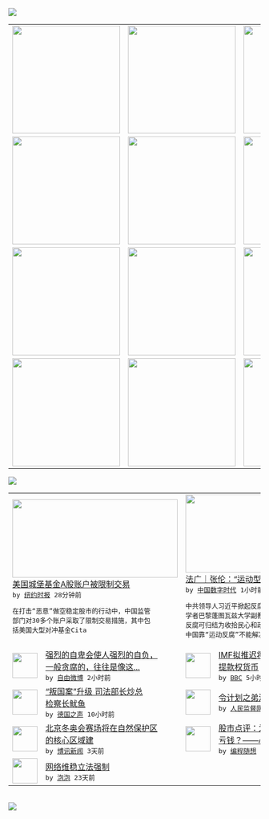 

<a href="https://github.com/greatfire/z/raw/master/FreeBrowser.apk"><img src="https://raw.githubusercontent.com/greatfire/wiki/master/x/header.png" /></a><table><tr><td width="262" align="center" valign="center"><a href="https://github.com/greatfire/wiki/wiki/nyt" title="纽约时报中文网 国际纵览"><img src="https://raw.githubusercontent.com/greatfire/wiki/master/x/nyt_flag.png" width="215"/></a></td><td width="262" align="center" valign="center"><a href="https://github.com/greatfire/wiki/wiki/dw" title=""><img src="https://raw.githubusercontent.com/greatfire/wiki/master/x/dw_flag.png" width="215"/></a></td><td width="262" align="center" valign="center"><a href="https://github.com/greatfire/wiki/wiki/rmjd" title=""><img src="https://raw.githubusercontent.com/greatfire/wiki/master/x/rmjd_flag.png" width="215"/></a></td></tr><tr><td width="262" align="center" valign="center"><a href="https://github.com/paopaonetizen/website" title="泡泡 - 未经审查的互联网信息"><img src="https://raw.githubusercontent.com/greatfire/wiki/master/x/pp_flag.png" width="215"/></a></td><td width="262" align="center" valign="center"><a href="https://github.com/getlantern/mirror" title="以及自由微博和GreatFire.org官方中文论坛"><img src="https://raw.githubusercontent.com/greatfire/wiki/master/x/lantern_flag.png" width="215"/></a></td><td width="262" align="center" valign="center"><a href="https://github.com/cdtmirrors/m/" title=""><img src="https://raw.githubusercontent.com/greatfire/wiki/master/x/cdt_flag.png" width="215"/></a></td></tr><tr><td width="262" align="center" valign="center"><a href="https://github.com/program-think/blog" title="编程随想的博客"><img src="https://raw.githubusercontent.com/greatfire/wiki/master/x/pt_flag.png" width="215"/></a></td><td width="262" align="center" valign="center"><a href="https://github.com/greatfire/wiki/wiki/bbc" title=""><img src="https://raw.githubusercontent.com/greatfire/wiki/master/x/bbc_flag.png" width="215"/></a></td><td width="262" align="center" valign="center"><a href="https://github.com/freeweibo/s" title="自由微博 - 匿名和不受屏蔽的新浪微博搜索"><img src="https://raw.githubusercontent.com/greatfire/wiki/master/x/fw_flag.png" width="215"/></a></td></tr><tr><td width="262" align="center" valign="center"><a href="https://github.com/greatfire/wiki/wiki/google" title=""><img src="https://raw.githubusercontent.com/greatfire/wiki/master/x/google_flag.png" width="215"/></a></td><td width="262" align="center" valign="center"><a href="https://github.com/bxnews/boxun" title=""><img src="https://raw.githubusercontent.com/greatfire/wiki/master/x/bx_flag.png" width="215"/></a></td><td width="262" align="center" valign="center"><a href="https://github.com/greatfire/wiki/wiki/open-source" title="欢迎访问GreatFire.org开发者项目网站"><img src="https://raw.githubusercontent.com/greatfire/wiki/master/x/open-source_flag.png" width="215"/></a></td></tr></table><img src="https://raw.githubusercontent.com/greatfire/wiki/master/x/newsfeed text.png" /><table cols="4"><tr><td colspan="2" width="380"><a href="https://dw59eaz4bftr4.cloudfront.net/business/20150805/c05db-citadel/"><img src="https://raw.githubusercontent.com/greatfire/wiki/master/x/nyt_logo_b.png" width="330" height="156"/></a></br><a href="https://dw59eaz4bftr4.cloudfront.net/business/20150805/c05db-citadel/">美国城堡基金A股账户被限制交易</a></br><kbd> by <a href="http://m.cn.nytimes.com/">纽约时报</a> 28分钟前 </kbd></br><pre>在打击“恶意”做空稳定股市的行动中，中国监管<br/>部门对30多个账户采取了限制交易措施，其中包<br/>括美国大型对冲基金Cita</pre></td><td colspan="2" width="380"><a href="http://feedproxy.google.com/~r/chinadigitaltimes/IyPt/~3/xF129gca57c/"><img src="https://raw.githubusercontent.com/greatfire/wiki/master/x/cdt_logo_b.png" width="330" height="156"/></a></br><a href="http://feedproxy.google.com/~r/chinadigitaltimes/IyPt/~3/xF129gca57c/">法广｜张伦：“运动型反腐”不能解决问题</a></br><kbd> by <a href="http://chinadigitaltimes.net/chinese/">中国数字时代</a> 1小时前 </kbd></br><pre>中共领导人习近平掀起反腐打虎运动已两年。旅法<br/>学者巴黎蓬图瓦兹大学副教授张伦认为，习近平的<br/>反腐可归结为收拾民心和政治控制两个目的。但是<br/>中国靠“运动反腐”不能解决问...</pre></td></tr><tr><td><img src="https://raw.githubusercontent.com/greatfire/wiki/master/x/fw_logo.png" width="50" height="50"/></td><td width="280"><a href="https://freeweibo.com/weibo/3872406693399120">强烈的自卑会使人强烈的自负，<br/>一般贪腐的，往往是像这...</a></br><kbd> by <a href="https://freeweibo.com/">自由微博</a> 2小时前 </kbd></td><td><img src="http://ichef.bbci.co.uk/news/ws/106/amz/worldservice/live/assets/images/2012/03/13/120313055223_cn_pboc_304x171_ap.jpg" width="50" height="50"/></td><td width="280"><a href="http://www.bbc.com/zhongwen/simp/china/2015/08/150804_imf_china_currency">IMF拟推迟将人民币纳入特别<br/>提款权货币</a></br><kbd> by <a href="http://www.bbc.co.uk/zhongwen/simp">BBC</a> 5小时前 </kbd></td></tr><tr><td><img src="http://www.dw.com/image/0,,18625308_302,00.jpg" width="50" height="50"/></td><td width="280"><a href="http://dw.com/p/1G9z3?maca=chi-GK-text-greatfire-all-chinese-15625-xml-mrss">“叛国案”升级 司法部长炒总<br/>检察长鱿鱼</a></br><kbd> by <a href="http://dw.de">德国之声</a> 10小时前 </kbd></td><td><img src="http://www.rmjdw.com/uploads/allimg/150804/16095S5W-0.jpg" width="50" height="50"/></td><td width="280"><a href="http://www.rmjdw.com//fazhizhongguo/20150804/15143.html">令计划之弟潜逃美国加州 </a></br><kbd> by <a href="http://www.rmjdw.com/">人民监督网</a> 11小时前 </kbd></td></tr><tr><td><img src="https://raw.githubusercontent.com/greatfire/wiki/master/x/bx_logo.png" width="50" height="50"/></td><td width="280"><a href="http://www.boxun.com/news/gb/china/2015/08/201508021022.shtml">北京冬奥会赛场将在自然保护区<br/>的核心区域建</a></br><kbd> by <a href="http://www.boxun.com">博讯新闻</a> 3天前 </kbd></td><td><img src="http://feeds.feedburner.com/~ff/programthink?d=yIl2AUoC8zA" width="50" height="50"/></td><td width="280"><a href="http://feedproxy.google.com/~r/programthink/~3/TYJEOoilfDI/China-Stock-Market-Psychology.html">股市点评：为啥大多数散户必定<br/>亏钱？——心理学层面的分析</a></br><kbd> by <a href="http://program-think.blogspot.com">编程随想</a> 5天前 </kbd></td></tr><tr><td><img src="http://pao-pao.net/sites/pao-pao.net/files/styles/base_adaptive/public/6523513689_baeec3c53c_z_0.jpg?itok=NM8cQ_d1" width="50" height="50"/></td><td width="280"><a href="https://pao-pao.net/article/593">网络维稳立法强制</a></br><kbd> by <a href="https://pao-pao.net">泡泡</a> 23天前 </kbd></td></table></br><a href="https://github.com/greatfire/z/raw/master/FreeBrowser.apk"><img src="https://raw.githubusercontent.com/greatfire/wiki/master/x/download app.png" /></a>